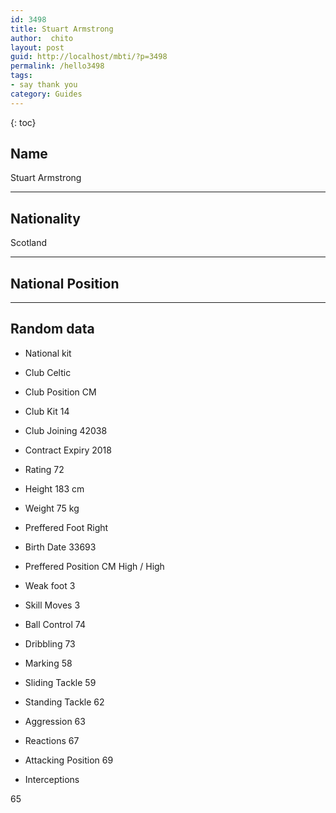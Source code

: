 ```yaml
---
id: 3498
title: Stuart Armstrong
author:  chito 
layout: post
guid: http://localhost/mbti/?p=3498
permalink: /hello3498
tags:
- say thank you
category: Guides
---
```



{: toc}


## Name  
Stuart Armstrong 

* * *

## Nationality  
Scotland 

* * *

## National Position 

* * *

## Random data 

  * National kit 
  * Club 
Celtic 

  * Club Position 
CM 

  * Club Kit 
14 

  * Club Joining 
42038 

  * Contract Expiry 
2018 

  * Rating 
72 

  * Height 
183 cm 

  * Weight 
75 kg 

  * Preffered Foot 
Right 

  * Birth Date 
33693 

  * Preffered Position 
CM High / High 

  * Weak foot 
3 

  * Skill Moves 
3 

  * Ball Control 
74 

  * Dribbling 
73 

  * Marking 
58 

  * Sliding Tackle 
59 

  * Standing Tackle 
62 

  * Aggression 
63 

  * Reactions 
67 

  * Attacking Position 
69 

  * Interceptions 

65</ul>